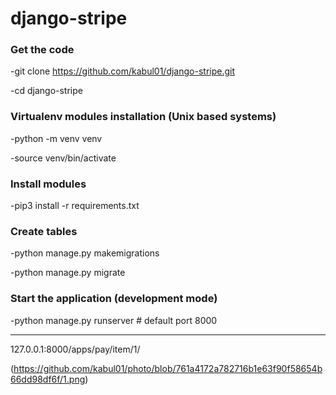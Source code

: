 # django-stripe

### Get the code
-git clone https://github.com/kabul01/django-stripe.git

-cd django-stripe


### Virtualenv modules installation (Unix based systems)
-python -m venv venv

-source venv/bin/activate


### Install modules
-pip3 install -r requirements.txt


### Create tables
-python manage.py makemigrations

-python manage.py migrate


### Start the application (development mode)
-python manage.py runserver # default port 8000



____________________________________________________________________________
127.0.0.1:8000/apps/pay/item/1/




(https://github.com/kabul01/photo/blob/761a4172a782716b1e63f90f58654b66dd98df6f/1.png)




